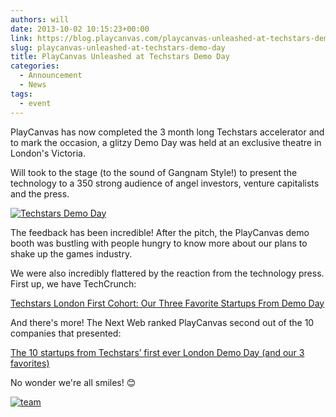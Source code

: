 ```yaml
---
authors: will
date: 2013-10-02 10:15:23+00:00
link: https://blog.playcanvas.com/playcanvas-unleashed-at-techstars-demo-day/
slug: playcanvas-unleashed-at-techstars-demo-day
title: PlayCanvas Unleashed at Techstars Demo Day
categories:
  - Announcement
  - News
tags:
  - event
---
```


PlayCanvas has now completed the 3 month long Techstars accelerator and to mark the occasion, a glitzy Demo Day was held at an exclusive theatre in London's Victoria.

Will took to the stage (to the sound of Gangnam Style!) to present the technology to a 350 strong audience of angel investors, venture capitalists and the press.

[![Techstars Demo Day](/img/techstars-demo-day.jpg)](/img/techstars-demo-day.jpg)

The feedback has been incredible! After the pitch, the PlayCanvas demo booth was bustling with people hungry to know more about our plans to shake up the games industry.

We were also incredibly flattered by the reaction from the technology press. First up, we have TechCrunch:

[Techstars London First Cohort: Our Three Favorite Startups From Demo Day](https://techcrunch.com/2013/09/27/techstars-london-top-pick/)

And there's more! The Next Web ranked PlayCanvas second out of the 10 companies that presented:

[The 10 startups from Techstars’ first ever London Demo Day (and our 3 favorites)](https://thenextweb.com/news/the-10-techstars-demo-day-startups-and-our-3-favorites)

No wonder we're all smiles! 😊

[![team](/img/team.jpg)](/img/team.jpg)
